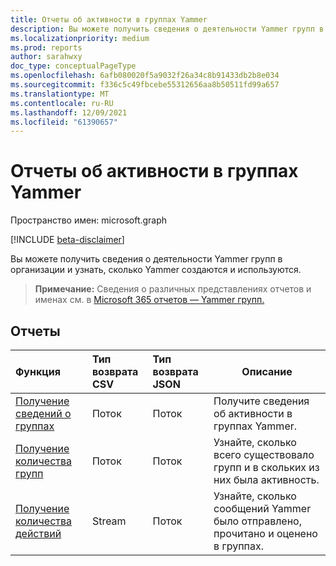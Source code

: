 ```yaml
---
title: Отчеты об активности в группах Yammer
description: Вы можете получить сведения о деятельности Yammer групп в организации и узнать, сколько Yammer создаются и используются.
ms.localizationpriority: medium
ms.prod: reports
author: sarahwxy
doc_type: conceptualPageType
ms.openlocfilehash: 6afb080020f5a9032f26a34c8b91433db2b8e034
ms.sourcegitcommit: f336c5c49fbcebe55312656aa8b50511fd99a657
ms.translationtype: MT
ms.contentlocale: ru-RU
ms.lasthandoff: 12/09/2021
ms.locfileid: "61390657"
---
```

# <a name="yammer-groups-activity-reports"></a>Отчеты об активности в группах Yammer

Пространство имен: microsoft.graph

[!INCLUDE [beta-disclaimer](../../includes/beta-disclaimer.md)]

Вы можете получить сведения о деятельности Yammer групп в организации и узнать, сколько Yammer создаются и используются.

> **Примечание:** Сведения о различных представлениях отчетов и именах см. в [Microsoft 365 отчетов — Yammer групп.](https://support.office.com/client/Yammer-groups-activity-report-94dd92ec-ea73-43c6-b51f-2a11fd78aa31)

## <a name="reports"></a>Отчеты

| Функция                                                     | Тип возврата CSV | Тип возврата JSON | Описание                                                  |
| :----------------------------------------------------------- | :-------------- | :--------------- | ------------------------------------------------------------ |
| [Получение сведений о группах](../api/reportroot-getyammergroupsactivitydetail.md) | Поток          | Поток           | Получите сведения об активности в группах Yammer.           |
| [Получение количества групп](../api/reportroot-getyammergroupsactivitygroupcounts.md) | Поток          | Поток           | Узнайте, сколько всего существовало групп и в скольких из них была активность. |
| [Получение количества действий](../api/reportroot-getyammergroupsactivitycounts.md) | Stream          | Поток           | Узнайте, сколько сообщений Yammer было отправлено, прочитано и оценено в группах. |


